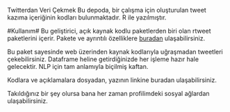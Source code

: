 Twitterdan Veri Çekmek
Bu depoda, bir çalışma için oluşturulan tweet kazıma içeriğinin kodları bulunmaktadır. R ile yazılmıştır.

#Kullanım# Bu geliştirici, açık kaynak kodlu paketlerden biri olan rtweet paketlerini içerir. Pakete ve ayrıntılı özelliklere [buradan](https://github.com/ropensci/rtweet) ulaşabilirsiniz.

Bu paket sayesinde web üzerinden kaynak kodlarıyla uğraşmadan tweetleri çekebilirsiniz. Dataframe heline getirdiğinizde her işleme hazır hale gelecektir. NLP için tam anlamıyla biçilmiş kaftan.

Kodlara ve açıklamalara dosyadan, yazının linkine buradan ulaşabilirsiniz.

Takıldığınız bir şey olursa bana her zaman profilimdeki sosyal ağlardan ulaşabilirsiniz.
